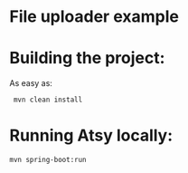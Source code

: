 # File uploader example

Building the project:
=========================
As easy as:

     mvn clean install

Running Atsy locally:
=========================

    mvn spring-boot:run
